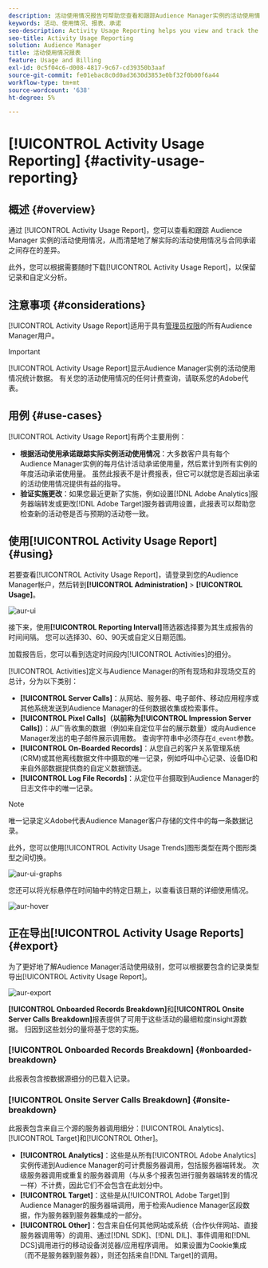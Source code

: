 ```yaml
---
description: 活动使用情况报告可帮助您查看和跟踪Audience Manager实例的活动使用情况，以便您可以将实际使用情况与合同承诺进行比较。
keywords: 活动、使用情况、报表、承诺
seo-description: Activity Usage Reporting helps you view and track the activity usage for your Audience Manager instance, so you can compare your actual usage to your contractual commitment.
seo-title: Activity Usage Reporting
solution: Audience Manager
title: 活动使用情况报表
feature: Usage and Billing
exl-id: 0c5f04c6-d008-4817-9c67-cd39350b3aaf
source-git-commit: fe01ebac8c0d0ad3630d3853e0bf32f0b00f6a44
workflow-type: tm+mt
source-wordcount: '638'
ht-degree: 5%

---
```


# [!UICONTROL Activity Usage Reporting] {#activity-usage-reporting}

## 概述 {#overview}

通过 [!UICONTROL Activity Usage Report]，您可以查看和跟踪 Audience Manager 实例的活动使用情况，从而清楚地了解实际的活动使用情况与合同承诺之间存在的差异。

此外，您可以根据需要随时下载[!UICONTROL Activity Usage Report]，以保留记录和自定义分析。

## 注意事项 {#considerations}

[!UICONTROL Activity Usage Report]适用于具有[管理员权限](edit-account-settings.md)的所有Audience Manager用户。

>[!IMPORTANT]
>
>[!UICONTROL Activity Usage Report]显示Audience Manager实例的活动使用情况统计数据。 有关您的活动使用情况的任何计费查询，请联系您的Adobe代表。

## 用例 {#use-cases}

[!UICONTROL Activity Usage Report]有两个主要用例：

* **根据活动使用承诺跟踪实际实例活动使用情况**：大多数客户具有每个Audience Manager实例的每月估计活动承诺使用量，然后累计到所有实例的年度活动承诺使用量。 虽然此报表不是计费报表，但它可以就您是否超出承诺的活动使用情况提供有益的指导。
* **验证实施更改**：如果您最近更新了实施，例如设置[!DNL Adobe Analytics]服务器端转发或更改[!DNL Adobe Target]服务器调用设置，此报表可以帮助您检查新的活动卷是否与预期的活动卷一致。

## 使用[!UICONTROL Activity Usage Report] {#using}

若要查看[!UICONTROL Activity Usage Report]，请登录到您的Audience Manager帐户，然后转到&#x200B;**[!UICONTROL Administration]** > **[!UICONTROL Usage]**。

![aur-ui](assets/aur-ui.png)

接下来，使用&#x200B;**[!UICONTROL Reporting Interval]**&#x200B;筛选器选择要为其生成报告的时间间隔。 您可以选择30、60、90天或自定义日期范围。

加载报告后，您可以看到选定时间段内[!UICONTROL Activities]的细分。

[!UICONTROL Activities]定义与Audience Manager的所有现场和非现场交互的总计，分为以下类别：

* **[!UICONTROL Server Calls]**：从网站、服务器、电子邮件、移动应用程序或其他系统发送到Audience Manager的任何数据收集或检索事件。
* **[!UICONTROL Pixel Calls]（以前称为[!UICONTROL Impression Server Calls]）**：从广告收集的数据（例如来自定位平台的展示数量）或向Audience Manager发出的电子邮件展示调用数。 查询字符串中必须存在`d_event`参数。
* **[!UICONTROL On-Boarded Records]**：从您自己的客户关系管理系统(CRM)或其他离线数据文件中摄取的唯一记录，例如呼叫中心记录、设备ID和来自外部数据提供商的自定义数据馈送。
* **[!UICONTROL Log File Records]**：从定位平台摄取到Audience Manager的日志文件中的唯一记录。

>[!NOTE]
>
>唯一记录定义Adobe代表Audience Manager客户存储的文件中的每一条数据记录。

此外，您可以使用[!UICONTROL Activity Usage Trends]图形类型在两个图形类型之间切换。

![aur-ui-graphs](assets/aur-ui-graphs.png)

您还可以将光标悬停在时间轴中的特定日期上，以查看该日期的详细使用情况。

![aur-hover](assets/aur-hover.png)

## 正在导出[!UICONTROL Activity Usage Reports] {#export}

为了更好地了解Audience Manager活动使用级别，您可以根据要包含的记录类型导出[!UICONTROL Activity Usage Report]。

![aur-export](assets/aur-export.png)

**[!UICONTROL Onboarded Records Breakdown]**&#x200B;和&#x200B;**[!UICONTROL Onsite Server Calls Breakdown]**&#x200B;报表提供了可用于这些活动的最细粒度insight源数据。 归因到这些划分的量将基于您的实施。

### [!UICONTROL Onboarded Records Breakdown] {#onboarded-breakdown}

此报表包含按数据源细分的已载入记录。

### [!UICONTROL Onsite Server Calls Breakdown] {#onsite-breakdown}

此报表包含来自三个源的服务器调用细分：[!UICONTROL Analytics]、[!UICONTROL Target]和[!UICONTROL Other]。

* **[!UICONTROL Analytics]**：这些是从所有[!UICONTROL Adobe Analytics]实例传递到Audience Manager的可计费服务器调用，包括服务器端转发。 次级服务器调用或重复的服务器调用（与从多个报表包进行服务器端转发的情况一样）不计费，因此它们不会包含在此划分中。
* **[!UICONTROL Target]**：这些是从[!UICONTROL Adobe Target]到Audience Manager的服务器端调用，用于检索Audience Manager区段数据，作为服务器到服务器集成的一部分。
* **[!UICONTROL Other]**：包含来自任何其他网站或系统（合作伙伴网站、直接服务器调用等）的调用、通过[!DNL SDK]、[!DNL DIL]、事件调用和[!DNL DCS]调用进行的移动设备浏览器/应用程序调用。 如果设置为Cookie集成（而不是服务器到服务器），则还包括来自[!DNL Target]的调用。
